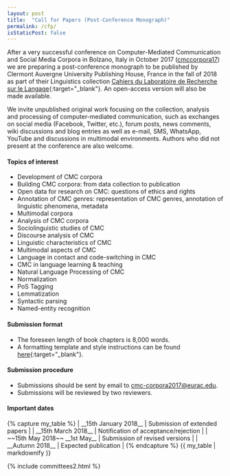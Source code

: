```yaml
---
layout: post
title:  "Call for Papers (Post-Conference Monograph)"
permalink: /cfp/
isStaticPost: false
---
```


After a very successful conference on Computer-Mediated Communication and
Social Media Corpora in Bolzano, Italy in October 2017
([cmccorpora17](https://cmc-corpora2017.eurac.edu)) we are preparing
a post-conference monograph to be published by Clermont Auvergne University
Publishing House, France in the fall of 2018 as part of their Linguistics
collection [Cahiers du Laboratoire de Recherche sur le
Langage](http://pubp.univ-bpclermont.fr/public/Linguistique.php){:target="_blank"}.
An open-access version will also be made available.

We invite unpublished original work focusing on the collection, analysis
and processing of computer-mediated communication, such as exchanges on social
media (Facebook, Twitter, etc.), forum posts, news comments, wiki discussions
and blog entries as well as e-mail, SMS, WhatsApp, YouTube and discussions in
multimodal environments. Authors who did not present at the conference are also
welcome.


#### Topics of interest

 - Development of CMC corpora
 - Building CMC corpora: from data collection to publication
 - Open data for research on CMC: questions of ethics and rights
 - Annotation of CMC genres: representation of CMC genres, annotation of linguistic phenomena, metadata
 - Multimodal corpora
 - Analysis of CMC corpora
 - Sociolinguistic studies of CMC
 - Discourse analysis of CMC
 - Linguistic characteristics of CMC
 - Multimodal aspects of CMC
 - Language in contact and code-switching in CMC
 - CMC in language learning & teaching
 - Natural Language Processing of CMC
 - Normalization
 - PoS Tagging
 - Lemmatization
 - Syntactic parsing
 - Named-entity recognition


#### Submission format

 - The foreseen length of book chapters is 8,000 words.
 - A formatting template and style instructions can be found [here](https://github.com/cmc-corpora/monograph-templates/releases){:target="_blank"}. 


#### Submission procedure

 - Submissions should be sent by email to [cmc-corpora2017@eurac.edu](mailto:cmc-corpora2017@eurac.edu?subject=%5Bcmccorpora17%5D%20monograph%20).
 - Submissions will be reviewed by two reviewers. 


#### Important dates

<div class="row">
<div class="col-xs-11 col-xs-offset-1">
{% capture my_table %}
| __15th January 2018__         | Submission of extended papers         |
| __15th March 2018__           | Notification of acceptance/rejection  |
| ~~15th May 2018~~ __1st May__ | Submission of revised versions        |
| __Autumn 2018__               | Expected publication                  |
{% endcapture %}
{{ my_table | markdownify }}
</div>
</div>

{% include committees2.html %}

